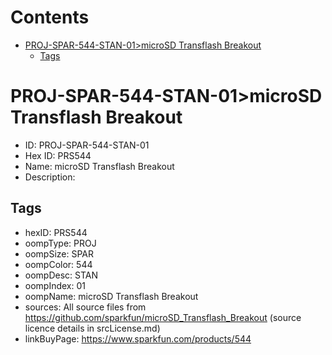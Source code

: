 



Contents
========

* [PROJ-SPAR-544-STAN-01>microSD Transflash Breakout](#proj-spar-544-stan-01microsd-transflash-breakout)
	* [Tags](#tags)

# PROJ-SPAR-544-STAN-01>microSD Transflash Breakout

- ID: PROJ-SPAR-544-STAN-01
- Hex ID: PRS544
- Name: microSD Transflash Breakout
- Description: 

## Tags

- hexID: PRS544
- oompType: PROJ
- oompSize: SPAR
- oompColor: 544
- oompDesc: STAN
- oompIndex: 01
- oompName: microSD Transflash Breakout
- sources: All source files from https://github.com/sparkfun/microSD_Transflash_Breakout (source licence details in srcLicense.md)
- linkBuyPage: https://www.sparkfun.com/products/544
